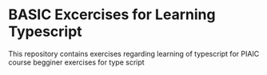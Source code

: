# BASIC Excercises for Learning Typescript
This repository contains exercises regarding learning of typescript for PIAIC course
begginer exercises for type script
